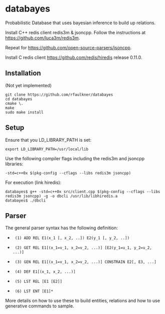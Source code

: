databayes
=========

Probabilistic Database that uses bayesian inference to build up relations.

Install C++ redis client redis3m & jsoncpp.  Follow the instructions at https://github.com/luca3m/redis3m.

Repeat for https://github.com/open-source-parsers/jsoncpp.

Install C redis client https://github.com/redis/hiredis release 0.11.0.
 

Installation
------------

(Not yet implemented)

	git clone https://github.com/rfaulkner/databayes
	cd databayes
	cmake \.
	make
	sudo make install


Setup
-----

Ensure that you LD_LIBRARY_PATH is set:

    export LD_LIBRARY_PATH=/usr/local/lib

Use the following compiler flags including the redis3m and jsoncpp libraries:

    -std=c++0x $(pkg-config --cflags --libs redis3m jsoncpp)

For execution (link hiredis):

    databayes$ g++ -std=c++0x src/client.cpp $(pkg-config --cflags --libs redis3m jsoncpp) -g -o dbcli /usr/lib/libhiredis.a
    databayes$ ./dbcli


Parser
------

The general parser syntax has the following definition:

 *      (1) ADD REL E1(x_1 [, x_2, ..]) E2(y_1 [, y_2, ..])
 *      (2) GET REL E1[(x_1=v_1, x_2=v_2, ...)] [E2(y_1=u_1, y_2=u_2, ...)]
 *      (3) GEN REL E1[(x_1=v_1, x_2=v_2, ...)] CONSTRAIN E2[, E3, ...]
 *      (4) DEF E1[(x_1, x_2, ...)]
 *      (5) LST REL [E1 [E2]]
 *      (6) LST ENT [E1]*

More details on how to use these to build entities, relations and how to use generative commands to sample.
